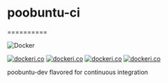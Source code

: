 # poobuntu-ci
==========

![Docker](https://github.com/InnovAnon-Inc/poobuntu-ci/workflows/Docker/badge.svg)

[![dockeri.co](https://dockeri.co/image/innovanon/poobuntu-ci)](https://hub.docker.com/r/innovanon/poobuntu-ci/)
[![dockeri.co](https://dockeri.co/image/innovanon/poobuntu-ci-20.04)](https://hub.docker.com/r/innovanon/poobuntu-ci-20.04/)
[![dockeri.co](https://dockeri.co/image/innovanon/poobuntu-ci-18.04)](https://hub.docker.com/r/innovanon/poobuntu-ci-18.04/)
[![dockeri.co](https://dockeri.co/image/innovanon/poobuntu-ci-16.04)](https://hub.docker.com/r/innovanon/poobuntu-ci-16.04/)

poobuntu-dev flavored for continuous integration
